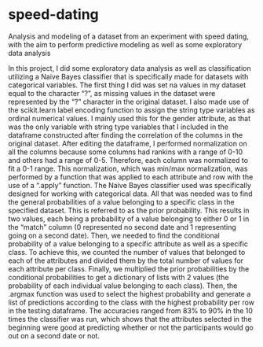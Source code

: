 # speed-dating
Analysis and modeling of a dataset from an experiment with speed dating, with the aim to perform predictive modeling as well as some exploratory data analysis

In this project, I did some exploratory data analysis as well as classification utilizing a Naive
Bayes classifier that is specifically made for datasets with categorical variables.
The first thing I did was set na values in my dataset equal to the character “?”, as missing
values in the dataset were represented by the “?” character in the original dataset. I also made
use of the scikit.learn label encoding function to assign the string type variables as ordinal
numerical values. I mainly used this for the gender attribute, as that was the only variable with
string type variables that I included in the dataframe constructed after finding the correlation of
the columns in the original dataset. After editing the dataframe, I performed normalization on all
the columns because some columns had rankins with a range of 0-10 and others had a range of
0-5. Therefore, each column was normalized to fit a 0-1 range. This normalization, which was
min/max normalization, was performed by a function that was applied to each attribute and row
with the use of a “.apply” function.
The Naive Bayes classifier used was specifically designed for working with categorical data. All
that was needed was to find the general probabilities of a value belonging to a specific class in
the specified dataset. This is referred to as the prior probability. This results in two values, each
being a probability of a value belonging to either 0 or 1 in the “match” column (0 represented no
second date and 1 representing going on a second date). Then, we needed to find the
conditional probability of a value belonging to a specific attribute as well as a specific class. To
achieve this, we counted the number of values that belonged to each of the attributes and
divided them by the total number of values for each attribute per class. Finally, we multiplied the
prior probabilities by the conditional probabilities to get a dictionary of lists with 2 values (the
probability of each individual value belonging to each class). Then, the .argmax function was
used to select the highest probability and generate a list of predictions according to the class
with the highest probability per row in the testing dataframe. The accuracies ranged from 83% to
90% in the 10 times the classifier was run, which shows that the attributes selected in the
beginning were good at predicting whether or not the participants would go out on a second
date or not.
